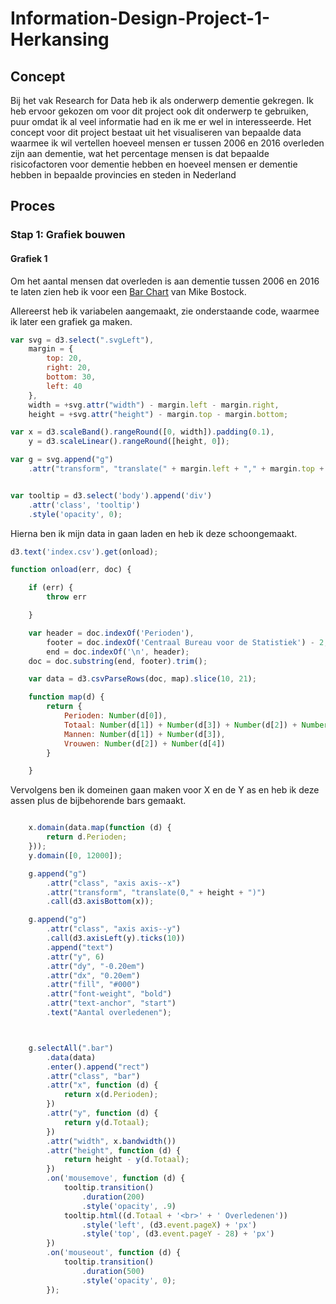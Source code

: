 # Information-Design-Project-1-Herkansing

## Concept

Bij het vak Research for Data heb ik als onderwerp dementie gekregen. Ik heb ervoor gekozen om voor dit project ook dit onderwerp te gebruiken, puur omdat ik al veel informatie had en ik me er wel in interesseerde. Het concept voor dit project bestaat uit het visualiseren van bepaalde data waarmee ik wil vertellen hoeveel mensen er tussen 2006 en 2016 overleden zijn aan dementie, wat het percentage mensen is dat bepaalde risicofactoren voor dementie hebben en hoeveel mensen er dementie hebben in bepaalde provincies en steden in Nederland

## Proces

### Stap 1: Grafiek bouwen

#### Grafiek 1

Om het aantal mensen dat overleden is aan dementie tussen 2006 en 2016 te laten zien heb ik voor een [Bar Chart](https://bl.ocks.org/mbostock/3885304) van Mike Bostock.


Allereerst heb ik variabelen aangemaakt, zie onderstaande code, waarmee ik later een grafiek ga maken.

```js
var svg = d3.select(".svgLeft"),
    margin = {
        top: 20,
        right: 20,
        bottom: 30,
        left: 40
    },
    width = +svg.attr("width") - margin.left - margin.right,
    height = +svg.attr("height") - margin.top - margin.bottom;

var x = d3.scaleBand().rangeRound([0, width]).padding(0.1),
    y = d3.scaleLinear().rangeRound([height, 0]);

var g = svg.append("g")
    .attr("transform", "translate(" + margin.left + "," + margin.top + ")");


var tooltip = d3.select('body').append('div')
    .attr('class', 'tooltip')
    .style('opacity', 0);

```
    
Hierna ben ik mijn data in gaan laden en heb ik deze schoongemaakt.

```js
d3.text('index.csv').get(onload);

function onload(err, doc) {

    if (err) {
        throw err

    }

    var header = doc.indexOf('Perioden'),
        footer = doc.indexOf('Centraal Bureau voor de Statistiek') - 2,
        end = doc.indexOf('\n', header);
    doc = doc.substring(end, footer).trim();

    var data = d3.csvParseRows(doc, map).slice(10, 21);

    function map(d) {
        return {
            Perioden: Number(d[0]),
            Totaal: Number(d[1]) + Number(d[3]) + Number(d[2]) + Number(d[4]),
            Mannen: Number(d[1]) + Number(d[3]),
            Vrouwen: Number(d[2]) + Number(d[4])
        }

    }
```

Vervolgens ben ik domeinen gaan maken voor X en de Y as en heb ik deze assen plus de bijbehorende bars gemaakt.

```js

    x.domain(data.map(function (d) {
        return d.Perioden;
    }));
    y.domain([0, 12000]);

    g.append("g")
        .attr("class", "axis axis--x")
        .attr("transform", "translate(0," + height + ")")
        .call(d3.axisBottom(x));

    g.append("g")
        .attr("class", "axis axis--y")
        .call(d3.axisLeft(y).ticks(10))
        .append("text")
        .attr("y", 6)
        .attr("dy", "-0.20em")
        .attr("dx", "0.20em")
        .attr("fill", "#000")
        .attr("font-weight", "bold")
        .attr("text-anchor", "start")
        .text("Aantal overledenen");



    g.selectAll(".bar")
        .data(data)
        .enter().append("rect")
        .attr("class", "bar")
        .attr("x", function (d) {
            return x(d.Perioden);
        })
        .attr("y", function (d) {
            return y(d.Totaal);
        })
        .attr("width", x.bandwidth())
        .attr("height", function (d) {
            return height - y(d.Totaal);
        })
        .on('mousemove', function (d) {
            tooltip.transition()
                .duration(200)
                .style('opacity', .9)
            tooltip.html((d.Totaal + '<br>' + ' Overledenen'))
                .style('left', (d3.event.pageX) + 'px')
                .style('top', (d3.event.pageY - 28) + 'px')
        })
        .on('mouseout', function (d) {
            tooltip.transition()
                .duration(500)
                .style('opacity', 0);
        });
```
